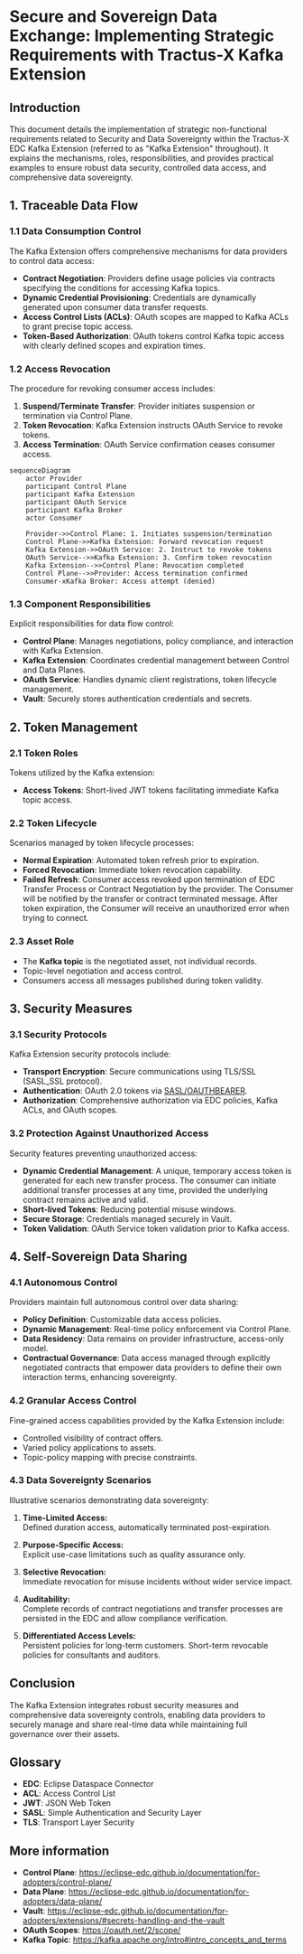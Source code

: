 # Secure and Sovereign Data Exchange: Implementing Strategic Requirements with Tractus-X Kafka Extension

## Introduction

This document details the implementation of strategic non-functional requirements related to Security and Data
Sovereignty within the Tractus-X EDC Kafka Extension (referred to as "Kafka Extension" throughout). It explains the
mechanisms, roles, responsibilities, and provides practical examples to ensure robust data security, controlled data
access, and comprehensive data sovereignty.

## 1. Traceable Data Flow

### 1.1 Data Consumption Control

The Kafka Extension offers comprehensive mechanisms for data providers to control data access:

- **Contract Negotiation**: Providers define usage policies via contracts specifying the conditions for accessing Kafka topics.
- **Dynamic Credential Provisioning**: Credentials are dynamically generated upon consumer data transfer requests.
- **Access Control Lists (ACLs)**: OAuth scopes are mapped to Kafka ACLs to grant precise topic access.
- **Token-Based Authorization**: OAuth tokens control Kafka topic access with clearly defined scopes and expiration times.

### 1.2 Access Revocation

The procedure for revoking consumer access includes:

1. **Suspend/Terminate Transfer**: Provider initiates suspension or termination via Control Plane.
2. **Token Revocation**: Kafka Extension instructs OAuth Service to revoke tokens.
3. **Access Termination**: OAuth Service confirmation ceases consumer access.

```mermaid
sequenceDiagram
    actor Provider
    participant Control Plane
    participant Kafka Extension
    participant OAuth Service
    participant Kafka Broker
    actor Consumer

    Provider->>Control Plane: 1. Initiates suspension/termination
    Control Plane->>Kafka Extension: Forward revocation request
    Kafka Extension->>OAuth Service: 2. Instruct to revoke tokens
    OAuth Service-->>Kafka Extension: 3. Confirm token revocation
    Kafka Extension-->>Control Plane: Revocation completed
    Control Plane-->>Provider: Access termination confirmed
    Consumer-xKafka Broker: Access attempt (denied)
```

### 1.3 Component Responsibilities

Explicit responsibilities for data flow control:

- **Control Plane**: Manages negotiations, policy compliance, and interaction with Kafka Extension.
- **Kafka Extension**: Coordinates credential management between Control and Data Planes.
- **OAuth Service**: Handles dynamic client registrations, token lifecycle management.
- **Vault**: Securely stores authentication credentials and secrets.

## 2. Token Management

### 2.1 Token Roles

Tokens utilized by the Kafka extension:

- **Access Tokens**: Short-lived JWT tokens facilitating immediate Kafka topic access.

### 2.2 Token Lifecycle

Scenarios managed by token lifecycle processes:

- **Normal Expiration**: Automated token refresh prior to expiration.
- **Forced Revocation**: Immediate token revocation capability.
- **Failed Refresh**: Consumer access revoked upon termination of EDC Transfer Process or Contract Negotiation by the provider.
  The Consumer will be notified by the transfer or contract terminated message. 
  After token expiration, the Consumer will receive an unauthorized error when trying to connect.

### 2.3 Asset Role

- The **Kafka topic** is the negotiated asset, not individual records.
- Topic-level negotiation and access control.
- Consumers access all messages published during token validity.

## 3. Security Measures

### 3.1 Security Protocols

Kafka Extension security protocols include:

- **Transport Encryption**: Secure communications using TLS/SSL (SASL_SSL protocol).
- **Authentication**: OAuth 2.0 tokens via [SASL/OAUTHBEARER](https://kafka.apache.org/documentation/#security_sasl_oauthbearer).
- **Authorization**: Comprehensive authorization via EDC policies, Kafka ACLs, and OAuth scopes.

### 3.2 Protection Against Unauthorized Access

Security features preventing unauthorized access:

- **Dynamic Credential Management**:
  A unique, temporary access token is generated for each new transfer process.
  The consumer can initiate additional transfer processes at any time, provided the underlying contract remains active and valid.
- **Short-lived Tokens**: Reducing potential misuse windows.
- **Secure Storage**: Credentials managed securely in Vault.
- **Token Validation**: OAuth Service token validation prior to Kafka access.

## 4. Self-Sovereign Data Sharing

### 4.1 Autonomous Control

Providers maintain full autonomous control over data sharing:

- **Policy Definition**: Customizable data access policies.
- **Dynamic Management**: Real-time policy enforcement via Control Plane.
- **Data Residency**: Data remains on provider infrastructure, access-only model.
- **Contractual Governance**: Data access managed through explicitly negotiated contracts that empower data providers to
  define their own interaction terms, enhancing sovereignty.

### 4.2 Granular Access Control

Fine-grained access capabilities provided by the Kafka Extension include:

- Controlled visibility of contract offers.
- Varied policy applications to assets.
- Topic-policy mapping with precise constraints.

### 4.3 Data Sovereignty Scenarios

Illustrative scenarios demonstrating data sovereignty:

1. **Time-Limited Access:**  
   Defined duration access, automatically terminated post-expiration.

2. **Purpose-Specific Access:**  
   Explicit use-case limitations such as quality assurance only.

3. **Selective Revocation:**  
   Immediate revocation for misuse incidents without wider service impact.

4. **Auditability:**  
   Complete records of contract negotiations and transfer processes are persisted in the EDC and allow compliance
   verification.

5. **Differentiated Access Levels:**  
   Persistent policies for long-term customers. Short-term revocable policies for consultants and auditors.

## Conclusion

The Kafka Extension integrates robust security measures and comprehensive data sovereignty controls, enabling data
providers to securely manage and share real-time data while maintaining full governance over their assets.

## Glossary

- **EDC**: Eclipse Dataspace Connector
- **ACL**: Access Control List
- **JWT**: JSON Web Token
- **SASL**: Simple Authentication and Security Layer
- **TLS**: Transport Layer Security

## More information

- **Control Plane**: https://eclipse-edc.github.io/documentation/for-adopters/control-plane/
- **Data Plane**: https://eclipse-edc.github.io/documentation/for-adopters/data-plane/
- **Vault**: https://eclipse-edc.github.io/documentation/for-adopters/extensions/#secrets-handling-and-the-vault
- **OAuth Scopes**: https://oauth.net/2/scope/
- **Kafka Topic**: https://kafka.apache.org/intro#intro_concepts_and_terms
